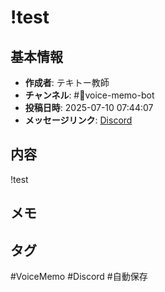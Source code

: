 # !test

## 基本情報
- **作成者**: テキトー教師
- **チャンネル**: #📣voice-memo-bot
- **投稿日時**: 2025-07-10 07:44:07
- **メッセージリンク**: [Discord](https://discord.com/channels/1206805897398059028/1389747949566820483/1392773369199591424)


## 内容
!test

## メモ
<!-- ここに感想やメモを記入 -->

## タグ
#VoiceMemo #Discord #自動保存
